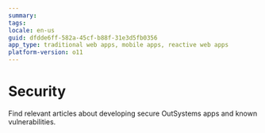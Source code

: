```yaml
---
summary:
tags:
locale: en-us
guid: dfdde6ff-582a-45cf-b88f-31e3d5fb0356
app_type: traditional web apps, mobile apps, reactive web apps
platform-version: o11
---
```


# Security

Find relevant articles about developing secure OutSystems apps and known vulnerabilities.
